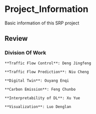 # Project_Information
Basic information of this SRP project

## Review
### Division Of Work

    **Traffic Flow Control**: Deng Jingfeng

    **Traffic Flow Prediction**: Niu Cheng

    **Digital Twin**: Ouyang Enqi

    **Carbon Emission**: Feng Chunbo

    **Interpretability of DL**: Xu Yue

    **Visualization**: Luo Denglan
